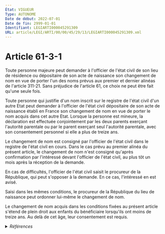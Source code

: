 ```yaml
---
État: VIGUEUR
Type: AUTONOME
Date de début: 2022-07-01
Date de fin: 2999-01-01
Identifiant: LEGIARTI000045291309
URL: article/LEGI/ARTI/00/00/45/29/13/LEGIARTI000045291309.xml
---
```


<h1>Article 61-3-1</h1>

Toute personne majeure peut demander à l'officier de l'état civil de son lieu de
résidence ou dépositaire de son acte de naissance son changement de nom en vue
de porter l'un des noms prévus aux premier et dernier alinéas de l'article
311-21. Sans préjudice de l'article 61, ce choix ne peut être fait qu'une seule
fois.<br />

Toute personne qui justifie d'un nom inscrit sur le registre de l'état civil
d'un autre Etat peut demander à l'officier de l'état civil dépositaire de son
acte de naissance établi en France son changement de nom en vue de porter le nom
acquis dans cet autre Etat. Lorsque la personne est mineure, la déclaration est
effectuée conjointement par les deux parents exerçant l'autorité parentale ou
par le parent exerçant seul l'autorité parentale, avec son consentement
personnel si elle a plus de treize ans.<br />

Le changement de nom est consigné par l'officier de l'état civil dans le
registre de l'état civil en cours. Dans le cas prévu au premier alinéa du
présent article, le changement de nom n'est consigné qu'après confirmation par
l'intéressé devant l'officier de l'état civil, au plus tôt un mois après la
réception de la demande.<br />

En cas de difficultés, l'officier de l'état civil saisit le procureur de la
République, qui peut s'opposer à la demande. En ce cas, l'intéressé en est
avisé.<br />

Saisi dans les mêmes conditions, le procureur de la République du lieu de
naissance peut ordonner lui-même le changement de nom.<br />

Le changement de nom acquis dans les conditions fixées au présent article
s'étend de plein droit aux enfants du bénéficiaire lorsqu'ils ont moins de
treize ans. Au delà de cet âge, leur consentement est requis.


<details>
  <summary><em>Références</em></summary>

  <h2>Articles faisant référence à l'article</h2>
  
  <ul>
    <li>
      <a href="https://legal.tricoteuses.fr//redirection/LEGIARTI000045289028?vers=git&vers=legifrance">LOI n° 2022-301 du 2 mars 2022 relative au choix du nom issu de la filiation - article 2 ENTIEREMENT_MODIF</a> MODIFIE source
    </li>
  </ul>
  
  <h2>Références faites par l'article</h2>
  
  <ul>
    <li>
      1955-10-22 CITATION cible <a href="https://legal.tricoteuses.fr//redirection/LEGIARTI000049898225?vers=git&vers=legifrance">Décret n°55-1397 du 22 octobre 1955 instituant la carte nationale d'identité - article 5-2 AUTONOME VIGUEUR, en vigueur depuis le 2024-07-07</a>
    </li>
    <li>
      2005-12-30 CITATION cible <a href="https://legal.tricoteuses.fr//redirection/LEGIARTI000049898227?vers=git&vers=legifrance">Décret n°2005-1726 du 30 décembre 2005 relatif aux passeports. - article 11-1 AUTONOME VIGUEUR, en vigueur depuis le 2024-07-07</a>
    </li>
    <li>
      2019-04-19 CITATION cible <a href="https://legal.tricoteuses.fr//redirection/LEGIARTI000050943306?vers=git&vers=legifrance">Décret n° 2019-341 du 19 avril 2019 relatif à la mise en œuvre de traitements comportant l'usage du numéro d'inscription au répertoire national d'identification des personnes physiques ou nécessitant la consultation de ce répertoire - article 2 AUTONOME VIGUEUR, en vigueur depuis le 2025-01-01</a>
    </li>
    <li>
      2022-03-02 MODIFIE cible <a href="https://legal.tricoteuses.fr//redirection/LEGIARTI000045289028?vers=git&vers=legifrance">LOI n° 2022-301 du 2 mars 2022 relative au choix du nom issu de la filiation - article 2 ENTIEREMENT_MODIF</a>
    </li>
    <li>
      2023-10-20 CITATION cible <a href="https://legal.tricoteuses.fr//redirection/LEGIARTI000048238142?vers=git&vers=legifrance">Décret n° 2023-971 du 20 octobre 2023 modifiant le décret n° 2019-341 du 19 avril 2019 relatif à la mise en œuvre de traitements comportant l'usage du numéro d'inscription au répertoire national d'identification des personnes physiques ou nécessitant la consultation de ce répertoire - article 1 ENTIEREMENT_MODIF</a>
    </li>
    <li>
      2023-10-27 CITATION cible <a href="https://legal.tricoteuses.fr//redirection/LEGIARTI000048280178?vers=git&vers=legifrance">Décret n° 2023-998 du 27 octobre 2023 portant expérimentation de la procédure dématérialisée de demande de renouvellement d'un passeport - article 1 AUTONOME VIGUEUR, en vigueur depuis le 2023-10-30</a>
    </li>
    <li>
      2023-12-19 CITATION cible <a href="https://legal.tricoteuses.fr//redirection/LEGIARTI000048815670?vers=git&vers=legifrance">Arrêté du 19 décembre 2023 portant création d'un traitement automatisé de données à caractère personnel dénommé « table de correspondance des noms et prénoms » - article 1 AUTONOME VIGUEUR, en vigueur depuis le 2024-01-05</a>
    </li>
    <li>
      2024-07-05 CITATION cible <a href="https://legal.tricoteuses.fr//redirection/LEGITEXT000049897942?vers=git&vers=legifrance">Décret n° 2024-689 du 5 juillet 2024 modifiant le décret n° 55-1397 du 22 octobre 1955 instituant la carte nationale d'identité, le décret n° 2005-1726 du 30 décembre 2005 relatif aux passeports et le décret n° 2016-1460 du 28 octobre 2016 autorisant la création d'un traitement de données à caractère personnel relatif aux passeports et aux cartes nationales d'identité VIGUEUR</a>
    </li>
    <li>
      2024-07-05 CITATION cible <a href="https://legal.tricoteuses.fr//redirection/LEGIARTI000049897963?vers=git&vers=legifrance">Décret n° 2024-689 du 5 juillet 2024 modifiant le décret n° 55-1397 du 22 octobre 1955 instituant la carte nationale d'identité, le décret n° 2005-1726 du 30 décembre 2005 relatif aux passeports et le décret n° 2016-1460 du 28 octobre 2016 autorisant la création d'un traitement de données à caractère personnel relatif aux passeports et aux cartes nationales d'identité - article 5 ENTIEREMENT_MODIF</a>
    </li>
    <li>
      2024-07-05 CITATION cible <a href="https://legal.tricoteuses.fr//redirection/LEGIARTI000049897965?vers=git&vers=legifrance">Décret n° 2024-689 du 5 juillet 2024 modifiant le décret n° 55-1397 du 22 octobre 1955 instituant la carte nationale d'identité, le décret n° 2005-1726 du 30 décembre 2005 relatif aux passeports et le décret n° 2016-1460 du 28 octobre 2016 autorisant la création d'un traitement de données à caractère personnel relatif aux passeports et aux cartes nationales d'identité - article 6 ENTIEREMENT_MODIF</a>
    </li>
    <li>
      2024-07-05 CITATION cible <a href="https://legal.tricoteuses.fr//redirection/LEGIARTI000049897969?vers=git&vers=legifrance">Décret n° 2024-689 du 5 juillet 2024 modifiant le décret n° 55-1397 du 22 octobre 1955 instituant la carte nationale d'identité, le décret n° 2005-1726 du 30 décembre 2005 relatif aux passeports et le décret n° 2016-1460 du 28 octobre 2016 autorisant la création d'un traitement de données à caractère personnel relatif aux passeports et aux cartes nationales d'identité - article 8 AUTONOME VIGUEUR, en vigueur depuis le 2024-07-07</a>
    </li>
  </ul>
</details>
